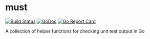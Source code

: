 # must

[![Build Status](https://travis-ci.org/theothertomelliott/go-must.svg?branch=master)](https://travis-ci.org/theothertomelliott/go-must)
[![GoDoc](https://godoc.org/github.com/theothertomelliott/must?status.svg)](https://godoc.org/github.com/theothertomelliott/must)
[![Go Report Card](https://goreportcard.com/badge/github.com/theothertomelliott/must)](https://goreportcard.com/report/github.com/theothertomelliott/must)

A collection of helper functions for checking unit test output in Go
